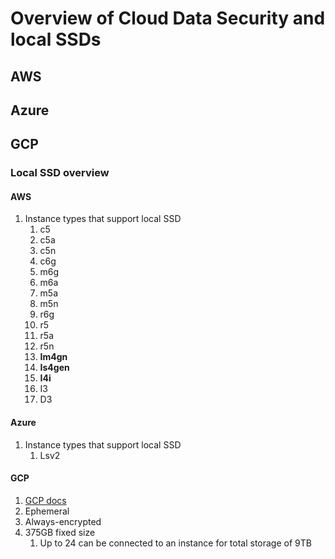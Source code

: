 # Overview of Cloud Data Security and local SSDs

## AWS

## Azure

## GCP

### Local SSD overview

#### AWS

1. Instance types that support local SSD
   1. c5
   1. c5a
   1. c5n
   1. c6g
   1. m6g
   1. m6a
   1. m5a
   1. m5n
   1. r6g
   1. r5
   1. r5a
   1. r5n
   1. **Im4gn**
   1. **Is4gen**
   1. **I4i**
   1. I3
   1. D3

#### Azure

1. Instance types that support local SSD
   1. Lsv2

#### GCP

1. [GCP docs](https://cloud.google.com/compute/docs/disks/local-ssd)
1. Ephemeral
1. Always-encrypted
1. 375GB fixed size
   1. Up to 24 can be connected to an instance for total storage of 9TB
